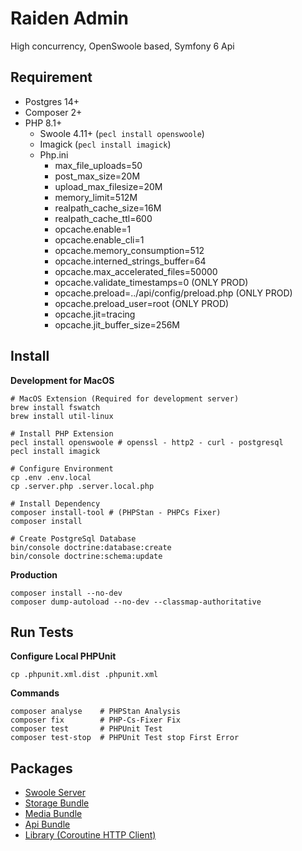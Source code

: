 # Raiden Admin
High concurrency, OpenSwoole based, Symfony 6 Api

Requirement
--------------------
* Postgres 14+
* Composer 2+
* PHP 8.1+
  * Swoole 4.11+ (`pecl install openswoole`)
  * Imagick (`pecl install imagick`)
  * Php.ini
    * max_file_uploads=50
    * post_max_size=20M
    * upload_max_filesize=20M
    * memory_limit=512M
    * realpath_cache_size=16M
    * realpath_cache_ttl=600
    * opcache.enable=1
    * opcache.enable_cli=1
    * opcache.memory_consumption=512
    * opcache.interned_strings_buffer=64
    * opcache.max_accelerated_files=50000
    * opcache.validate_timestamps=0 (ONLY PROD)
    * opcache.preload=../api/config/preload.php (ONLY PROD)
    * opcache.preload_user=root (ONLY PROD)
    * opcache.jit=tracing
    * opcache.jit_buffer_size=256M

Install
--------------------
__Development for MacOS__
```shell
# MacOS Extension (Required for development server)
brew install fswatch
brew install util-linux

# Install PHP Extension
pecl install openswoole # openssl - http2 - curl - postgresql
pecl install imagick

# Configure Environment
cp .env .env.local
cp .server.php .server.local.php

# Install Dependency
composer install-tool # (PHPStan - PHPCs Fixer)
composer install

# Create PostgreSql Database
bin/console doctrine:database:create
bin/console doctrine:schema:update
```

__Production__
```shell
composer install --no-dev
composer dump-autoload --no-dev --classmap-authoritative
```

Run Tests
--------------------
__Configure Local PHPUnit__
```shell
cp .phpunit.xml.dist .phpunit.xml
```

__Commands__
```shell
composer analyse    # PHPStan Analysis
composer fix        # PHP-Cs-Fixer Fix
composer test       # PHPUnit Test
composer test-stop  # PHPUnit Test stop First Error
```

Packages
--------------------
* [Swoole Server](package/SwooleBundle/README.md)
* [Storage Bundle](package/StorageBundle/README.md)
* [Media Bundle](package/MediaBundle/README.md)
* [Api Bundle](package/ApiBundle/README.md)
* [Library (Coroutine HTTP Client)](package/Library/README.md)